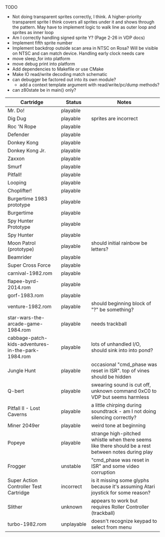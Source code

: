 TODO
* Not doing transparent sprites correctly, I think.  A higher-priority transparent sprite I think covers all sprites under it and shows through the pattern.  May have to implement logic to walk line as outer loop and sprites as inner loop
* Am I correctly handling signed sprite Y?  (Page 2-26 in VDP docs)
* Implement fifth sprite number 
* Implement backdrop outside scan area in NTSC on Rosa?  Will be visible on NTSC and can match device.  Handling early clock needs care
* move sleep_for into platform
* move debug print into platform
* Add dependencies to Makefile or use CMake
* Make IO read/write decoding match schematic
* can debugger be factored out into its own module?
  * add a context template argument with read/write/pc/dump methods?
* can z80state be in main() only?

| Cartridge | Status | Notes |
| --------- | ------ | ----- |
| Mr. Do! | playable | |
| Dig Dug | playable | sprites are incorrect |
| Roc 'N Rope | playable | |
| Defender | playable | |
| Donkey Kong | playable | |
| Donkey Kong Jr. | playable | |
| Zaxxon | playable | |
| Smurf | playable | |
| Pitfall! | playable | |
| Looping | playable | |
| Choplifter! | playable | |
| Burgertime 1983 prototype | playable | |
| Burgertime | playable | |
| Spy Hunter Prototype | playable | |
| Spy Hunter | playable | |
| Moon Patrol (prototype) | playable | should initial rainbow be letters? |
| Beamrider | playable | |
| Super Cross Force | playable | |
| carnival-1982.rom | playable | |
| flapee-byrd-2014.rom | playable | |
| gorf-1983.rom | playable | |
| venture-1982.rom | playable | should beginning block of "?" be something? | 
| star-wars-the-arcade-game-1984.rom | playable | needs trackball |
| cabbage-patch-kids-adventures-in-the-park-1984.rom | playable | lots of unhandled I/O, should sink into into pond? |
| Jungle Hunt | playable | occasional "cmd_phase was reset in ISR".  top of vines should be hidden |
| Q-bert | playable | swearing sound is cut off, unknown command 0xC0 to VDP but seems harmless |
| Pitfall II - Lost Caverns | playable | a little chirping during soundtrack - am I not doing silencing correctly? |
| Miner 2049er | playable | weird tone at beginning |
| Popeye | playable | strange high-pitched whistle when there seems like there should be a rest between notes during play |
| Frogger | unstable | "cmd_phase was reset in ISR" and some video corruption |
| Super Action Controller Test Cartridge | incorrect | is it missing some glyphs because it's assuming Atari joystick for some reason? |
| Slither | unknown | appears to work but requires Roller Controller (trackball) |
| turbo-1982.rom | unplayable | doesn't recognize keypad to select from menu |  

